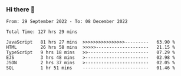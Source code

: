 ### Hi there 👋

<!--START_SECTION:waka-->

```text
From: 29 September 2022 - To: 08 December 2022

Total Time: 127 hrs 29 mins

JavaScript   81 hrs 27 mins  >>>>>>>>>>>>>>>>---------   63.90 %
HTML         26 hrs 58 mins  >>>>>--------------------   21.15 %
TypeScript   9 hrs 18 mins   >>-----------------------   07.29 %
EJS          3 hrs 48 mins   >------------------------   02.98 %
JSON         2 hrs 37 mins   >------------------------   02.05 %
SQL          1 hr 51 mins    -------------------------   01.46 %
```

<!--END_SECTION:waka-->

<!--
**tranhieu1906/tranhieu1906** is a ✨ _special_ ✨ repository because its `README.md` (this file) appears on your GitHub profile.

Here are some ideas to get you started:

- 🔭 I’m currently working on ...
- 🌱 I’m currently learning ...
- 👯 I’m looking to collaborate on ...
- 🤔 I’m looking for help with ...
- 💬 Ask me about ...
- 📫 How to reach me: ...
- 😄 Pronouns: ...
- ⚡ Fun fact: ...
-->
